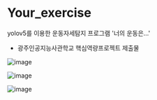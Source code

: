 # Your_exercise
yolov5를 이용한 운동자세탐지 프로그램
'너의 운동은...'

- 광주인공지능사관학교 핵심역량프로젝트 제출물

![image](https://user-images.githubusercontent.com/91296140/208427783-ccee1e36-3901-4376-bd7f-924af8a883b1.png)

![image](https://user-images.githubusercontent.com/91296140/208428152-30ec10b6-1f44-4d4b-8985-cfe0d5dbfbce.png)

![image](https://user-images.githubusercontent.com/91296140/208427904-0bc4c1b3-6a82-4939-8518-e14b3cb13ba8.png)
